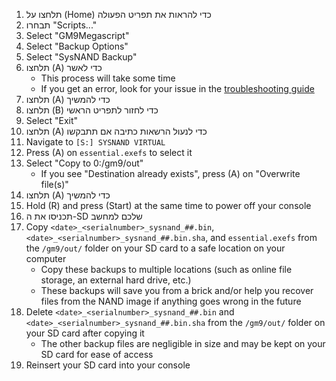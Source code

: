 1. תלחצו על (Home) כדי להראות את תפריט הפעולה
2. תבחרו "Scripts..."
3. Select "GM9Megascript"
4. Select "Backup Options"
5. Select "SysNAND Backup"
6. תלחצו (A) כדי לאשר
   - This process will take some time
   - If you get an error, look for your issue in the [troubleshooting guide](troubleshooting-finalizing-setup.html)
7. תלחצו (A) כדי להמשיך
8. תלחצו (B) כדי לחזור לתפריט הראשי
9. Select "Exit"
10. תלחצו (A) כדי לנעול הרשאות כתיבה אם תתבקשו
11. Navigate to `[S:] SYSNAND VIRTUAL`
12. Press (A) on `essential.exefs` to select it
13. Select "Copy to 0:/gm9/out"
    - If you see "Destination already exists", press (A) on "Overwrite file(s)"
14. תלחצו (A) כדי להמשיך
15. Hold (R) and press (Start) at the same time to power off your console
16. תכניסו את ה-SD שלכם למחשב
17. Copy `<date>_<serialnumber>_sysnand_##.bin`, `<date>_<serialnumber>_sysnand_##.bin.sha`, and `essential.exefs` from the `/gm9/out/` folder on your SD card to a safe location on your computer
    - Copy these backups to multiple locations (such as online file storage, an external hard drive, etc.)
    - These backups will save you from a brick and/or help you recover files from the NAND image if anything goes wrong in the future
18. Delete `<date>_<serialnumber>_sysnand_##.bin` and `<date>_<serialnumber>_sysnand_##.bin.sha` from the `/gm9/out/` folder on your SD card after copying it
    - The other backup files are negligible in size and may be kept on your SD card for ease of access
19. Reinsert your SD card into your console
